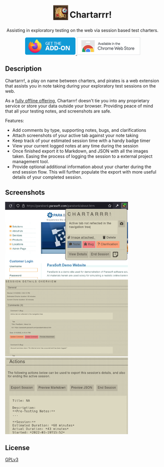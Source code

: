 <h1 align="center">
	<sub>
		<img src="src/icons/icon.png" />
	</sub>
	Chartarrr!
</h1>

<p align="center">Assisting in exploratory testing on the web via session based test charters.</p>

<p align="center">
	<a href="https://addons.mozilla.org/en-US/firefox/addon/chartarrr/">
		<img height="58" src="assets/branding/get-the-addon-178x60px.png" alt="Add-ons for Firefox">
	</a>
	<a href="https://chrome.google.com/webstore/detail/chartarrr/apiicneccfgpgnmpbnlggodkjmhocndj">
		<img height="58" src="assets/branding/available-in-the-chrome-web store-206x58px.png" alt="Chrome Web Store">
	</a>
</p>

## Description
Chartarrr!, a play on name between charters, and pirates is a web extension that assists you in note taking during your exploratory test sessions on the web.

As a [fully offline offering](https://github.com/umimaso/Chartarrr/blob/main/PRIVACY.md), Chartarrr! doesn't tie you into any proprietary service or store your data outside your browser. Providing peace of mind that all your testing notes, and screenshots are safe.

Features:
- Add comments by type, supporting notes, bugs, and clarifications
- Attach screenshots of your active tab against your note taking
- Keep track of your estimated session time with a handy badge timer
- View your current logged notes at any time during the session
- Once finished export it to Markdown, and JSON with all the images taken. Easing the process of logging the session to a external project management tool.
- Provide optional additional information about your charter during the end session flow. This will further populate the export with more useful details of your completed session.

## Screenshots
<p>
  <img width="400" src="assets/screenshots/1-popup.png">
  <img width="400" src="assets/screenshots/2-view-details.png">
  <img width="400" src="assets/screenshots/3-end-actions.png">
</p>

## License
[GPLv3](https://github.com/umimaso/Chartarrr/blob/main/LICENSE.txt)
